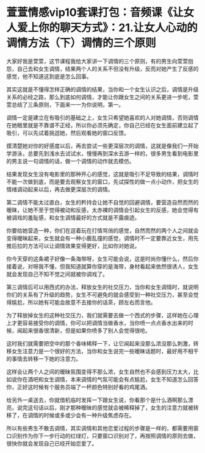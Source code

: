 # 萱萱情感vip10套课打包：音频课《让女人爱上你的聊天方式》：21.让女人心动的调情方法（下）调情的三个原则

大家好我是萱萱，这节课程我给大家讲一下调情的三个原则，有的男生向萱萱抱怨，自己去和女生调情，结果两个人的关系不但没有升级，反而对她产生了反感的感觉，他不知道这到底是怎么回事。

其实这就是不懂得怎样正确的调情的结果，当你和一个女生认识之后，调情是升级关系的必经之路，那么到底如何调情，才能让你跟女生之间的关系更进一步呢，萱萱总结了三条原则，下面来一一为你说明，第一。

调情一定是建立在有吸引的基础之上，女生只希望她喜欢的人对她调情，否则调情在她眼里就是不靠谱不正经，所以你必须先确定，你自己已经在女生面前建立起了吸引，可以先试着挑逗她，然后观看她的窗口反馈。

摸清楚她对你的好感度以后，再去尝试一些更深层次的调情，这就是像我们一开始学游泳，总要先到浅水去试试水，慢慢再到深水去游一样的，很多男生看到电影里的男主说一句调情的话，做一个调情的动作就去模仿。

结果发现女生没有电影里的那种开心的感觉，这就是吸引不足导致的结果，调情时不能一次做到底，而是要去观察女生的窗口，先试探性的做一点小动作，把女生的情绪调动起来以后，再去做更深层次的调情。

第二调情不能太过直白，女生的矜持会让她不自觉的回避调情，要营造自然而然的暧昧，让她不至于觉得被动和反感，太赤裸的调情会引起女生的反感，她会觉得有被调戏的羞耻感，和女生调情最好的方式就是不露痕迹。

你要给她营造一种，你们在逗着玩在打情骂俏的感觉，自然而然的两个人之间就会变得暧昧起来，女生就会有一种小鹿乱撞的感觉，调情时不一定要靠近女生，用先推后拉的方法可以让调情效果变得更好，比如你对她说。

你今天穿的这条裙子好像一条海带呀，女生可能会说，这是时尚你懂什么，然后你接着说，对呀我不懂，但我知道就算你穿的是海带，身材看起来依然很诱人，女生就会发现自己不知不觉之间就被你调戏了。

第三调情后可以用西式的办法，释放女生的社交压力，当你和女生调情时，就说明你们的关系有了升级的趋势，女生不可避免的就会感受到一种社交压力，甚至会觉得尴尬，所以她有可能会故意不去接你的话茶，顾左右而言他。

为了释放掉女生的这种社交压力，我们就需要去做一个西式的步骤，这样她在心理上才更容易接受你的调情，你可以把调情当做香水，当你喷一点点香水出来的时候，闻起来很香很清新，但是如果你喷多了别人会觉得很呛。

这时我们就需要把空中的那个香味稀释一下，让它闻起来没那么浓没那么刺激，转移女生注意力是一个很好的方法，当你和女生说完一些暧昧话题时，最好用不相干的事情去转移一下她的注意力。

这样会让两个人之间的暧昧氛围变得不那么浓，女生自然也不会感到压力太大，比如说你在酒吧和女生调情，本来调情的气氛可能会有点尴尬，女生不知道怎么回答你，正好这时候有个服务员端了一杯颜色特别好看的鸡尾酒。

给另外一桌送去，你就借机临时发挥一下跟女生说，你看那个是什么酒啊那么漂亮，说完这句话以后，刚才那种暧昧的感觉就会被稀释掉了，女生的注意力就被转移了，在调情的时候或多或少会有一种升级焦虑存在。

所以有些男生不敢去调情，其实调情和其他恋爱过程的步骤是一样的，都需要用窗口识别作为你下一步行动的红绿灯，只要窗口识别对了，再按照调情的原则去做，很快你就会发现自己已经开始恋爱了。

